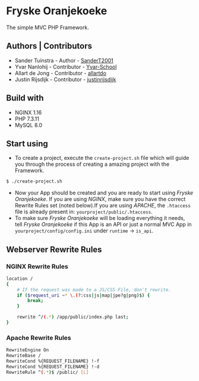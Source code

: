 # Fryske Oranjekoeke
The simple MVC PHP Framework.

## Authors | Contributors
* Sander Tuinstra - Author - [SanderT2001](https://github.com/SanderT2001)
* Yvar Nanlohij   - Contributor - [Yvar-School](https://github.com/Yvar-School)
* Allart de Jong  - Contributor - [allartdo](https://github.com/allartdo)
* Justin Rijsdijk - Contributor - [justinrijsdijk](https://github.com/justinrijsdijk)

## Build with
* NGINX 1.16
* PHP 7.3.11
* MySQL 8.0

## Start using
* To create a project, execute the `create-project.sh` file which will guide you through the process of creating a amazing project with the Framework.
```sh
$ ./create-project.sh
```
* Now your App should be created and you are ready to start using _Fryske Oranjekoeke_. If you are using _NGINX_, make sure you have the correct Rewrite Rules set (noted below).If you are using _APACHE_, the `.htaccess` file is already present in: `yourproject/public/.htaccess`.
* To make sure _Fryske Oranjekoeke_ will be loading everything it needs, tell _Fryske Oranjekoeke_ if this App is an API or just a normal MVC App in `yourproject/config/config.ini` under `runtime` -> `is_api`.

## Webserver Rewrite Rules
### NGINX Rewrite Rules
```sh
location /
{
    # If the request was made to a JS/CSS File, don't rewrite.
    if ($request_uri ~* \.(?:css|js|map|jpe?g|png)$) {
        break;
    }

    rewrite ^/(.*) /app/public/index.php last;
}
```

### Apache Rewrite Rules
```sh
RewriteEngine On
RewriteBase /
RewriteCond %{REQUEST_FILENAME} !-f
RewriteCond %{REQUEST_FILENAME} !-d
RewriteRule ^(.*)$ /public/ [L]
```
